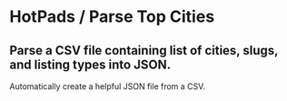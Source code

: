 # HotPads / Parse Top Cities
## Parse a CSV file containing list of cities, slugs, and listing types into JSON.

Automatically create a helpful JSON file from a CSV.